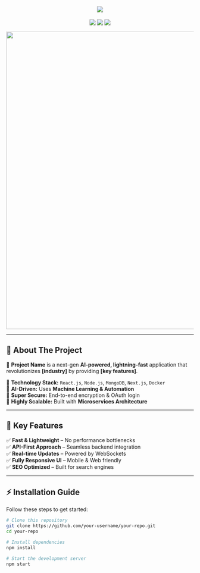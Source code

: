 <h1 align="center">
  <img src="https://readme-typing-svg.herokuapp.com?font=Fira+Code&size=22&duration=2000&pause=500&color=00FF00&center=true&vCenter=true&width=600&lines=🚀+Welcome+to+Project+Name!;💡+Innovating+the+Future;🔥+Fast%2C+Secure%2C+Scalable;🚀+Join+the+Journey+Now!">
</h1>

<p align="center">
  <img src="https://img.shields.io/github/stars/your-username/your-repo?style=for-the-badge"/>
  <img src="https://img.shields.io/github/forks/your-username/your-repo?style=for-the-badge"/>
  <img src="https://img.shields.io/github/issues/your-username/your-repo?style=for-the-badge"/>
</p>

<p align="center">
  <img src="https://github.com/your-username/your-repo/assets/project-banner.gif" width="800"/>
</p>

---

## 🚀 **About The Project**
🌟 **Project Name** is a next-gen **AI-powered, lightning-fast** application that revolutionizes **[industry]** by providing **[key features]**.  

🔹 **Technology Stack:** `React.js`, `Node.js`, `MongoDB`, `Next.js`, `Docker`  
🔹 **AI-Driven:** Uses **Machine Learning & Automation**  
🔹 **Super Secure:** End-to-end encryption & OAuth login  
🔹 **Highly Scalable:** Built with **Microservices Architecture**  

---

## 🎯 **Key Features**
✅ **Fast & Lightweight** – No performance bottlenecks  
✅ **API-First Approach** – Seamless backend integration  
✅ **Real-time Updates** – Powered by WebSockets  
✅ **Fully Responsive UI** – Mobile & Web friendly  
✅ **SEO Optimized** – Built for search engines  

---

## ⚡ **Installation Guide**
Follow these steps to get started:  

```bash
# Clone this repository
git clone https://github.com/your-username/your-repo.git
cd your-repo

# Install dependencies
npm install

# Start the development server
npm start
